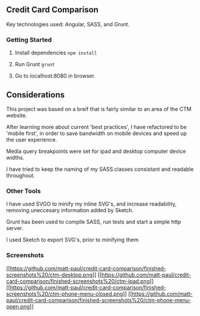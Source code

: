 ## Credit Card Comparison
Key technologies used: Angular, SASS, and Grunt.


### Getting Started

1. Install dependencies
```npm install```

2. Run Grunt
```grunt```

3. Go to localhost:8080 in browser.


## Considerations

This project was based on a breif that is fairly similar to an area of the CTM website.

After learning more about current 'best practices', I have refactored to be
'mobile first', in order to save bandwidth on mobile devices and speed up the user
experience.

Media query breakpoints were set for ipad and desktop computer device widths.

I have tried to keep the naming of my SASS classes consistant and readable
throughout.


### Other Tools
I have used SVGO to minify my inline SVG's, and increase readability, removing
uneccesary information added by Sketch.

Grunt has been used to compile SASS, run tests and start a simple http server.

I used Sketch to export SVG's, prior to minifying them


### Screenshots

[[https://github.com/matt-paul/credit-card-comparison/finished-screenshots%20/ctm-desktop.png]]
[[https://github.com/matt-paul/credit-card-comparison/finished-screenshots%20/ctm-ipad.png]]
[[https://github.com/matt-paul/credit-card-comparison/finished-screenshots%20/ctm-phone-menu-closed.png]]
[[https://github.com/matt-paul/credit-card-comparison/finished-screenshots%20/ctm-phone-menu-open.png]]
